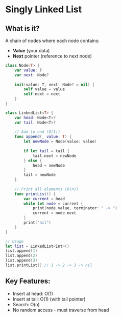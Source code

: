# Singly Linked List

## What is it?
A chain of nodes where each node contains:
- **Value** (your data)
- **Next** pointer (reference to next node)

```swift
class Node<T> {
    var value: T
    var next: Node?
    
    init(value: T, next: Node? = nil) {
        self.value = value
        self.next = next
    }
}

class LinkedList<T> {
    var head: Node<T>?
    var tail: Node<T>?
    
    // Add to end (O(1))
    func append(_ value: T) {
        let newNode = Node(value: value)
        
        if let tail = tail {
            tail.next = newNode
        } else {
            head = newNode
        }
        tail = newNode
    }
    
    // Print all elements (O(n))
    func printList() {
        var current = head
        while let node = current {
            print(node.value, terminator: " -> ")
            current = node.next
        }
        print("nil")
    }
}

// Usage
let list = LinkedList<Int>()
list.append(1)
list.append(2)
list.append(3)
list.printList() // 1 -> 2 -> 3 -> nil
```


## Key Features:
- Insert at head: O(1)
- Insert at tail: O(1) (with tail pointer)
- Search: O(n)
- No random access - must traverse from head
